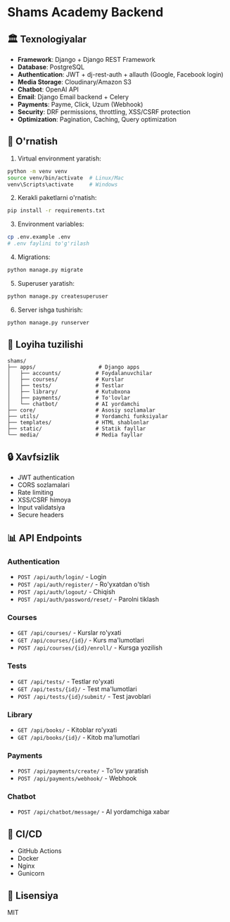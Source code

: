 # Shams Academy Backend

## 🏛️ Texnologiyalar
- **Framework**: Django + Django REST Framework
- **Database**: PostgreSQL
- **Authentication**: JWT + dj-rest-auth + allauth (Google, Facebook login)
- **Media Storage**: Cloudinary/Amazon S3
- **Chatbot**: OpenAI API
- **Email**: Django Email backend + Celery
- **Payments**: Payme, Click, Uzum (Webhook)
- **Security**: DRF permissions, throttling, XSS/CSRF protection
- **Optimization**: Pagination, Caching, Query optimization

## 🚀 O'rnatish

1. Virtual environment yaratish:
```bash
python -m venv venv
source venv/bin/activate  # Linux/Mac
venv\Scripts\activate     # Windows
```

2. Kerakli paketlarni o'rnatish:
```bash
pip install -r requirements.txt
```

3. Environment variables:
```bash
cp .env.example .env
# .env faylini to'g'rilash
```

4. Migrations:
```bash
python manage.py migrate
```

5. Superuser yaratish:
```bash
python manage.py createsuperuser
```

6. Server ishga tushirish:
```bash
python manage.py runserver
```

## 📁 Loyiha tuzilishi

```
shams/
├── apps/                    # Django apps
│   ├── accounts/           # Foydalanuvchilar
│   ├── courses/            # Kurslar
│   ├── tests/              # Testlar
│   ├── library/            # Kutubxona
│   ├── payments/           # To'lovlar
│   └── chatbot/            # AI yordamchi
├── core/                   # Asosiy sozlamalar
├── utils/                  # Yordamchi funksiyalar
├── templates/              # HTML shablonlar
├── static/                 # Statik fayllar
└── media/                  # Media fayllar
```

## 🔒 Xavfsizlik

- JWT authentication
- CORS sozlamalari
- Rate limiting
- XSS/CSRF himoya
- Input validatsiya
- Secure headers

## 📊 API Endpoints

### Authentication
- `POST /api/auth/login/` - Login
- `POST /api/auth/register/` - Ro'yxatdan o'tish
- `POST /api/auth/logout/` - Chiqish
- `POST /api/auth/password/reset/` - Parolni tiklash

### Courses
- `GET /api/courses/` - Kurslar ro'yxati
- `GET /api/courses/{id}/` - Kurs ma'lumotlari
- `POST /api/courses/{id}/enroll/` - Kursga yozilish

### Tests
- `GET /api/tests/` - Testlar ro'yxati
- `GET /api/tests/{id}/` - Test ma'lumotlari
- `POST /api/tests/{id}/submit/` - Test javoblari

### Library
- `GET /api/books/` - Kitoblar ro'yxati
- `GET /api/books/{id}/` - Kitob ma'lumotlari

### Payments
- `POST /api/payments/create/` - To'lov yaratish
- `POST /api/payments/webhook/` - Webhook

### Chatbot
- `POST /api/chatbot/message/` - AI yordamchiga xabar

## 🔄 CI/CD

- GitHub Actions
- Docker
- Nginx
- Gunicorn

## 📝 Lisensiya

MIT 